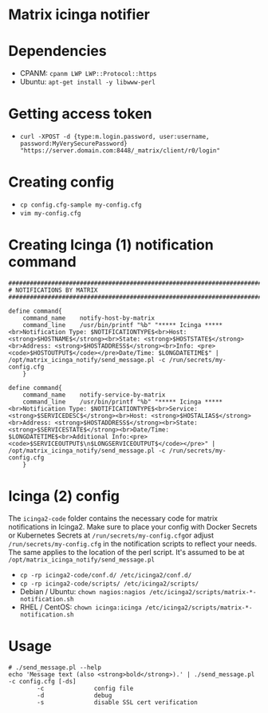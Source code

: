 # Matrix icinga notifier

# Dependencies

* CPANM: `cpanm LWP LWP::Protocol::https`
* Ubuntu: `apt-get install -y libwww-perl`

# Getting access token

* `curl -XPOST -d {type:m.login.password, user:username, password:MyVerySecurePassword} "https://server.domain.com:8448/_matrix/client/r0/login"`

# Creating config

* `cp config.cfg-sample my-config.cfg`
* `vim my-config.cfg`

# Creating Icinga (1) notification command

```
################################################################################
# NOTIFICATIONS BY MATRIX
################################################################################

define command{
	command_name	notify-host-by-matrix
	command_line	/usr/bin/printf "%b" "***** Icinga *****<br>Notification Type: $NOTIFICATIONTYPE$<br>Host: <strong>$HOSTNAME$</strong><br>State: <strong>$HOSTSTATE$</strong><br>Address: <strong>$HOSTADDRESS$</strong><br>Info: <pre><code>$HOSTOUTPUT$</code></pre>Date/Time: $LONGDATETIME$" | /opt/matrix_icinga_notify/send_message.pl -c /run/secrets/my-config.cfg
	}

define command{
	command_name	notify-service-by-matrix
	command_line	/usr/bin/printf "%b" "***** Icinga *****<br>Notification Type: $NOTIFICATIONTYPE$<br>Service: <strong>$SERVICEDESC$</strong><br>Host: <strong>$HOSTALIAS$</strong><br>Address: <strong>$HOSTADDRESS$</strong><br>State: <strong>$SERVICESTATE$</strong><br>Date/Time: $LONGDATETIME$<br>Additional Info:<pre><code>$SERVICEOUTPUT$\n$LONGSERVICEOUTPUT$</code></pre>" | /opt/matrix_icinga_notify/send_message.pl -c /run/secrets/my-config.cfg
	}
```

# Icinga (2) config
The `icinga2-code` folder contains the necessary code for matrix notifications in Icinga2. Make sure to place your config with Docker Secrets or Kubernetes Secrets at `/run/secrets/my-config.cfg`or adjust `/run/secrets/my-config.cfg` in the notification scripts to reflect your needs. The same applies to the location of the perl script. It's assumed to be at `/opt/matrix_icinga_notify/send_message.pl`

* `cp -rp icinga2-code/conf.d/ /etc/icinga2/conf.d/`
* `cp -rp icinga2-code/scripts/ /etc/icinga2/scripts/`
* Debian / Ubuntu: `chown nagios:nagios /etc/icinga2/scripts/matrix-*-notification.sh`
* RHEL / CentOS: `chown icinga:icinga /etc/icinga2/scripts/matrix-*-notification.sh`

# Usage

```
# ./send_message.pl --help
echo 'Message text (also <strong>bold</strong>).' | ./send_message.pl -c config.cfg [-ds]
        -c              config file
        -d              debug
        -s              disable SSL cert verification
```
